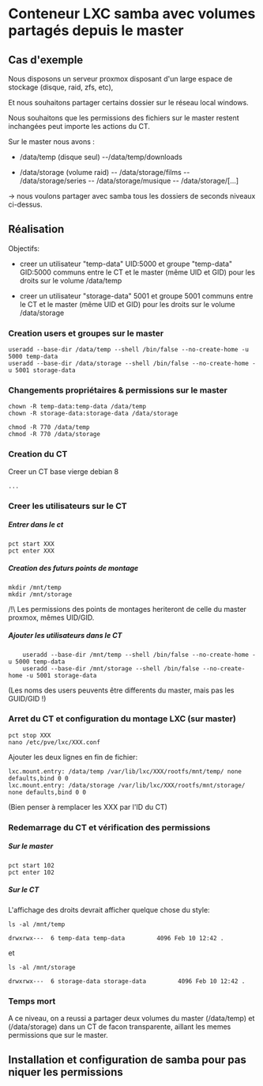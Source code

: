 # Conteneur LXC samba avec volumes partagés depuis le master 

## Cas d'exemple

Nous disposons un serveur proxmox disposant d'un large espace de stockage (disque, raid, zfs, etc),

Et nous souhaitons partager certains dossier sur le réseau local windows.

Nous souhaitons que les permissions des fichiers sur le master restent inchangées peut importe les actions du CT.

Sur le master nous avons :

- /data/temp (disque seul)
 --/data/temp/downloads
      
- /data/storage (volume raid)
 -- /data/storage/films
 -- /data/storage/series
 -- /data/storage/musique
 -- /data/storage/[...]


-> nous voulons partager avec samba tous les dossiers de seconds niveaux ci-dessus.
	
## Réalisation

Objectifs:

- creer un utilisateur "temp-data" UID:5000 et groupe "temp-data" GID:5000 communs entre le CT et le master (même UID et GID)
pour les droits sur le volume /data/temp

- creer un utilisateur "storage-data" 5001 et groupe 5001 communs entre le CT et le master (même UID et GID)
pour les droits sur le volume /data/storage


### Creation users et groupes sur le master
	
	useradd --base-dir /data/temp --shell /bin/false --no-create-home -u 5000 temp-data
	useradd --base-dir /data/storage --shell /bin/false --no-create-home -u 5001 storage-data

### Changements propriétaires & permissions sur le master

	chown -R temp-data:temp-data /data/temp
	chown -R storage-data:storage-data /data/storage

	chmod -R 770 /data/temp
	chmod -R 770 /data/storage

### Creation du CT

Creer un CT base vierge debian 8
	
	...

### Creer les utilisateurs sur le CT

##### Entrer dans le ct
	
	pct start XXX
	pct enter XXX

##### Creation des futurs points de montage

	mkdir /mnt/temp
	mkdir /mnt/storage

/!\ Les permissions des points de montages heriteront de celle du master proxmox, mêmes UID/GID.

##### Ajouter les utilisateurs dans le CT

        useradd --base-dir /mnt/temp --shell /bin/false --no-create-home -u 5000 temp-data
        useradd --base-dir /mnt/storage --shell /bin/false --no-create-home -u 5001 storage-data

(Les noms des users peuvents être differents du master, mais pas les GUID/GID !)

### Arret du CT et configuration du montage LXC (sur master)

	pct stop XXX
	nano /etc/pve/lxc/XXX.conf
	
Ajouter les deux lignes en fin de fichier:

	lxc.mount.entry: /data/temp /var/lib/lxc/XXX/rootfs/mnt/temp/ none defaults,bind 0 0
	lxc.mount.entry: /data/storage /var/lib/lxc/XXX/rootfs/mnt/storage/ none defaults,bind 0 0

(Bien penser à remplacer les XXX par l'ID du CT)
	

### Redemarrage du CT et vérification des permissions


##### Sur le master 

	pct start 102
	pct enter 102

##### Sur le CT


L'affichage des droits devrait afficher quelque chose du style:

	ls -al /mnt/temp

	drwxrwx---  6 temp-data temp-data         4096 Feb 10 12:42 .

et 

	ls -al /mnt/storage

	drwxrwx---  6 storage-data storage-data         4096 Feb 10 12:42 .
 

### Temps mort

A ce niveau, on a reussi a partager deux volumes du master (/data/temp) et (/data/storage) dans un CT de facon transparente, aillant les memes permissions que sur le master.



## Installation et configuration de samba pour pas niquer les permissions




